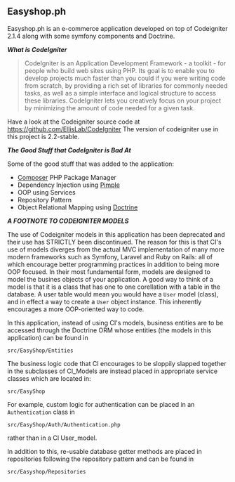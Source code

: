 
## Easyshop.ph ##


Easyshop.ph is an e-commerce application developed on top of Codeigniter 2.1.4 along with some symfony components and Doctrine.


***What is CodeIgniter***

>CodeIgniter is an Application Development Framework - a toolkit - for people
who build web sites using PHP. Its goal is to enable you to develop projects
much faster than you could if you were writing code from scratch, by providing
a rich set of libraries for commonly needed tasks, as well as a simple
interface and logical structure to access these libraries. CodeIgniter lets
you creatively focus on your project by minimizing the amount of code needed
for a given task.


Have a look at the Codeigniter source code at https://github.com/EllisLab/CodeIgniter
The version of codeigniter use in this project is 2.2-stable.

***The Good Stuff that CodeIgniter is Bad At***

Some of the good stuff that was added to the application: 
- [Composer](https://getcomposer.org/) PHP Package Manager
- Dependency Injection using [Pimple](http://pimple.sensiolabs.org/)
- OOP using Services
- Repository Pattern
- Object Relational Mapping using [Doctrine](http://www.doctrine-project.org/projects/orm.html)

***A FOOTNOTE TO CODEIGNITER MODELS***

The use of Codeigniter models in this application has been deprecated and their use has STRICTLY been discontinued. The reason for this is that CI's use of models diverges from the actual MVC implementation of many more modern frameworks such as Symfony, Laravel and Ruby on Rails: all of which encourage better programming practices in addition to being more OOP focused. In their most fundamental form, models are designed to model the busines objects of your application. A good way to think of a model is that it is a class that has one to one corellation with a table in the database. A user table would mean you would have a `User` model (class), and in effect a way to create a `User` object instance. This inherently encourages a more OOP-oriented way to code.

In this application, instead of using CI's models, business entities are to be accessed through the Doctrine ORM whose entities (the models in this application) can be found in
```
src/EasyShop/Entities
```
The business logic code that CI encourages to be sloppily slapped together in the subclasses of CI_Models are instead placed in appropriate service classes which are located in:
```
src/EasyShop
```
For example, custom logic for authentication can be placed in an `Authentication` class in 
```
src/EasyShop/Auth/Authentication.php 
```
rather than in a CI User_model.

In addition to this, re-usable database getter methods are placed in repositories following the repository pattern and can be found in 
```
src/Easyshop/Repositories
```


